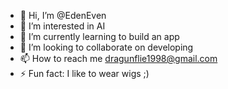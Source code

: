 - 👋 Hi, I’m @EdenEven
- 👀 I’m interested in AI
- 🌱 I’m currently learning to build an app
- 💞️ I’m looking to collaborate on developing
- 📫 How to reach me dragunflie1998@gmail.com
- ⚡ Fun fact: I like to wear wigs ;)
  

<!---
EdenEven/EdenEven is a ✨ special ✨ repository because its `README.md` (this file) appears on your GitHub profile.
You can click the Preview link to take a look at your changes.
--->
